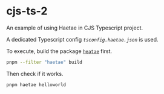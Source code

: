 # cjs-ts-2

An example of using Haetae in CJS Typescript project.

A dedicated Typescript config *`tsconfig.haetae.json`* is used.

To execute, build the package [`heatae`](../../packages/haetae) first.

```bash
pnpm --filter "haetae" build
```

Then check if it works.

```bash
pnpm haetae helloworld
```
